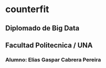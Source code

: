 # counterfit
## Diplomado de Big Data
## Facultad Politecnica / UNA
### Alumno: Elias Gaspar Cabrera Pereira
